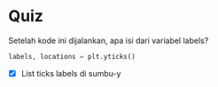 # Quiz

Setelah kode ini dijalankan, apa isi dari variabel labels?

```py 
labels, locations = plt.yticks()
```
  - [X] List ticks labels di sumbu-y